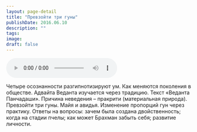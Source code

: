 ```yaml
---
layout: page-detail
title: "Превзойти три гуны"
publishDate: 2016.06.10
description: ""
tags:
image:
draft: false
---
```


<audio title="2016.06.10 - Превзойти три гуны.mp3" src="/upload/iblock/868/8689e02f7fd3f51d6c6c96a98feccf33.mp3" controls=""></audio>

 Четыре осознанности разгипнотизируют ум. Как меняются поколения в обществе. Адвайта Веданта изучается через традицию. Текст «Веданта Панчадаши». Причина неведения – пракрити (материальная природа). Превзойти три гуны. Майя и авидья. Изменение пропорций гун через практику. Ответы на вопросы: зачем была создана двойственность; когда на стадии пчелы; как может Брахман забыть себя; развитие личности. 

  
